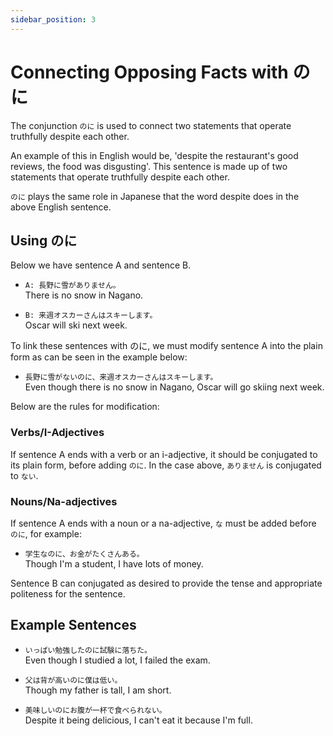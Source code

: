 ```yaml
---
sidebar_position: 3
---
```


# Connecting Opposing Facts with のに

The conjunction `のに` is used to connect two statements that operate truthfully despite each other.

An example of this in English would be, 'despite the restaurant's good reviews, the food was disgusting'. This sentence is made up of two statements that operate truthfully despite each other.

`のに` plays the same role in Japanese that the word despite does in the above English sentence.

## Using のに

Below we have sentence A and sentence B.

- ``A: 長野に雪がありません。``  
  There is no snow in Nagano.  

- ``B: 来週オスカーさんはスキーします。``  
  Oscar will ski next week.

To link these sentences with のに, we must modify sentence A into the plain form as can be seen in the example below:

- ``長野に雪がないのに、来週オスカーさんはスキーします。``  
  Even though there is no snow in Nagano, Oscar will go skiing next week.

Below are the rules for modification:

### Verbs/I-Adjectives

If sentence A ends with a verb or an i-adjective, it should be conjugated to its plain form, before adding `のに`. In the case above, `ありません` is conjugated to `ない`.

### Nouns/Na-adjectives

If sentence A ends with a noun or a na-adjective, `な` must be added before `のに`, for example:

- ``学生なのに、お金がたくさんある。``  
  Though I'm a student, I have lots of money.

Sentence B can conjugated as desired to provide the tense and appropriate politeness for the sentence.

## Example Sentences

- ``いっぱい勉強したのに試験に落ちた。``  
  Even though I studied a lot, I failed the exam.

- ``父は背が高いのに僕は低い。``  
  Though my father is tall, I am short.

- ``美味しいのにお腹が一杯で食べられない。``  
  Despite it being delicious, I can't eat it because I'm full.
